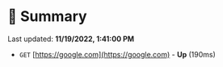 # 📖 Summary
Last updated: **11/19/2022, 1:41:00 PM**

- `GET` [https://google.com](https://google.com) - **Up** (190ms)

